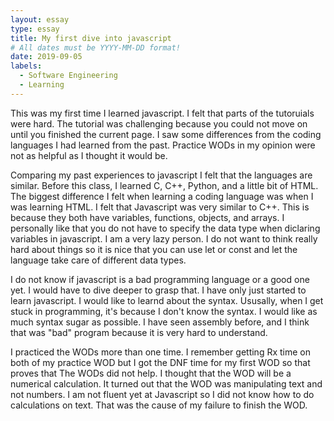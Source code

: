```yaml
---
layout: essay
type: essay
title: My first dive into javascript 
# All dates must be YYYY-MM-DD format!
date: 2019-09-05
labels:
  - Software Engineering
  - Learning
---
```


This was my first time I learned javascript. I felt that parts of the tutoruials were hard. The tutorial was challenging because you could not move on until you finished the current page. I saw some differences from the coding languages I had learned from the past. Practice WODs in my opinion were not as helpful as I thought it would be. 

Comparing my past experiences to javascript I felt that the languages are similar. Before this class, I learned C, C++, Python, and a little bit of HTML. The biggest difference I felt when learning a coding language was when I was learning HTML. I felt that Javascript was very similar to C++. This is because they both have variables, functions, objects, and arrays. I personally like that you do not have to specify the data type when diclaring variables in javascript. I am a very lazy person. I do not want to think really hard about things so it is nice that you can use let or const and let the language take care of different data types. 

I do not know if javascript is a bad programming language or a good one yet. I would have to dive deeper to grasp that. I have only just started to learn javascript. I would like to learnd about the syntax. Ususally, when I get stuck in programming, it's because I don't know the syntax. I would like as much syntax sugar as possible. I have seen assembly before, and I think that was "bad" program because it is very hard to understand. 

I practiced the WODs more than one time. I remember getting Rx time on both of my practice WOD but I got the DNF time for my first WOD so that proves that The WODs did not help. I thought that the WOD will be a numerical calculation. It turned out that the WOD was manipulating text and not numbers. I am not fluent yet at Javascript so I did not know how to do calculations on text. That was the cause of my failure to finish the WOD. 
